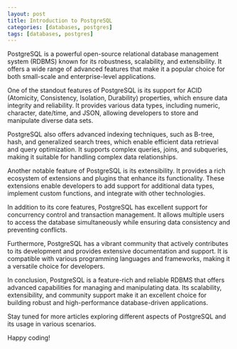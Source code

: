 ```yaml
---
layout: post
title: Introduction to PostgreSQL
categories: [databases, postgres]
tags: [databases, postgres]
---
```


PostgreSQL is a powerful open-source relational database management system (RDBMS) known for its robustness, scalability, and extensibility. It offers a wide range of advanced features that make it a popular choice for both small-scale and enterprise-level applications.

One of the standout features of PostgreSQL is its support for ACID (Atomicity, Consistency, Isolation, Durability) properties, which ensure data integrity and reliability. It provides various data types, including numeric, character, date/time, and JSON, allowing developers to store and manipulate diverse data sets.

PostgreSQL also offers advanced indexing techniques, such as B-tree, hash, and generalized search trees, which enable efficient data retrieval and query optimization. It supports complex queries, joins, and subqueries, making it suitable for handling complex data relationships.

Another notable feature of PostgreSQL is its extensibility. It provides a rich ecosystem of extensions and plugins that enhance its functionality. These extensions enable developers to add support for additional data types, implement custom functions, and integrate with other technologies.

In addition to its core features, PostgreSQL has excellent support for concurrency control and transaction management. It allows multiple users to access the database simultaneously while ensuring data consistency and preventing conflicts.

Furthermore, PostgreSQL has a vibrant community that actively contributes to its development and provides extensive documentation and support. It is compatible with various programming languages and frameworks, making it a versatile choice for developers.

In conclusion, PostgreSQL is a feature-rich and reliable RDBMS that offers advanced capabilities for managing and manipulating data. Its scalability, extensibility, and community support make it an excellent choice for building robust and high-performance database-driven applications.

Stay tuned for more articles exploring different aspects of PostgreSQL and its usage in various scenarios.

Happy coding!